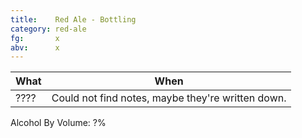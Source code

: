 ```yaml
---
title:    Red Ale - Bottling
category: red-ale
fg:       x
abv:      x
---
```


What|When
----|----
????|Could not find notes, maybe they're written down.

Alcohol By Volume: ?%
